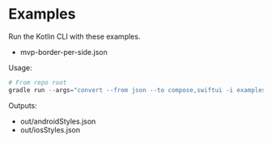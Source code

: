 # Examples

Run the Kotlin CLI with these examples.

- mvp-border-per-side.json

Usage:

```powershell
# From repo root
gradle run --args="convert --from json --to compose,swiftui -i examples/mvp-border-per-side.json -o out"
```

Outputs:
- out/androidStyles.json
- out/iosStyles.json


